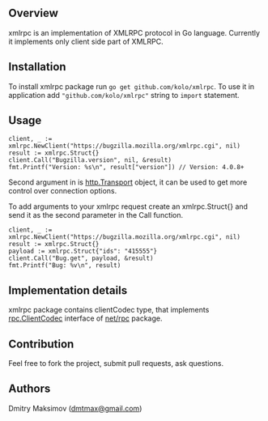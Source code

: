 ## Overview

xmlrpc is an implementation of XMLRPC protocol in Go language. Currently
it implements only client side part of XMLRPC.

## Installation

To install xmlrpc package run `go get github.com/kolo/xmlrpc`. To use
it in application add `"github.com/kolo/xmlrpc"` string to `import`
statement.

## Usage

    client, _ := xmlrpc.NewClient("https://bugzilla.mozilla.org/xmlrpc.cgi", nil)
    result := xmlrpc.Struct{}
    client.Call("Bugzilla.version", nil, &result)
    fmt.Printf("Version: %s\n", result["version"]) // Version: 4.0.8+


Second argument in is [http.Transport](http://golang.org/pkg/net/http/#Transport)
object, it can be used to get more control over connection options.

To add arguments to your xmlrpc request create an xmlrpc.Struct{} and send it as the second parameter in the Call function.

```
client, _ := xmlrpc.NewClient("https://bugzilla.mozilla.org/xmlrpc.cgi", nil)
result := xmlrpc.Struct{}
payload := xmlrpc.Struct{"ids": "415555"}
client.Call("Bug.get", payload, &result)
fmt.Printf("Bug: %v\n", result)
```
## Implementation details

xmlrpc package contains clientCodec type, that implements [rpc.ClientCodec](http://golang.org/pkg/net/rpc/#ClientCodec)
interface of [net/rpc](http://golang.org/pkg/net/rpc) package.

## Contribution

Feel free to fork the project, submit pull requests, ask questions.

## Authors

Dmitry Maksimov (dmtmax@gmail.com)
